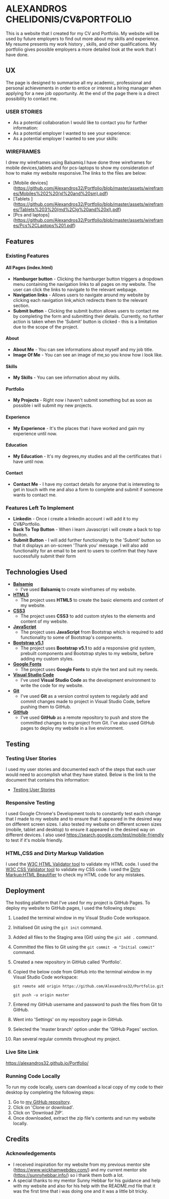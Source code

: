 # ALEXANDROS CHELIDONIS/CV&PORTFOLIO

This is a website that I created for my CV and Portfolio. My website will be used by future employers to find out more about my skills and experience. My resume presents my work history , skills, and other qualifications. My portfolio gives possible employers a more detailed look at the work that I have done.

## UX

The page is designed to summarise all my academic, professional and personal achievements in order to entice or interest a hiring manager when applying for a new job opportunity. At the end of the page there is a direct possibility to contact me.

### USER STORIES

- As a potential collaboration I would like to contact you for further information:
- As a potential employer I wanted to see your experience:
- As a potential employer I wanted to see your skills:

### WIREFRAMES

I drew my wireframes using Balsamiq.I have done three wireframes for mobile devices,tablets and for pcs-laptops to show my consideration of how to make my website responsive.The links to the files are below:

- [Mobile devices] (https://github.com/Alexandros32/Portfolio/blob/master/assets/wireframes/Mobiles%202%20(xl%20and%20sm).pdf)
- [Tablets ] (https://github.com/Alexandros32/Portfolio/blob/master/assets/wireframes/Tablets%203%20(md%2Clg%20and%20xl).pdf)
- [Pcs and laptops] (https://github.com/Alexandros32/Portfolio/blob/master/assets/wireframes/Pcs%2CLaptops%201.pdf)

## Features

### Existing Features

#### All Pages (index.html)

- **Hamburger button** - Clicking the hamburger button triggers a dropdown menu containing the navigation links to all pages on my website. The user can click the links to navigate to the relevant webpage.
- **Navigation links** - Allows users to navigate around my website by clicking each navigation link,which redirects them to the relevant section.
- **Submit button** - Clicking the submit button allows users to contact me by completing the form and submitting their details. Currently, no further action is taken when the 'Submit' button is clicked - this is a limitation due to the scope of the project.

#### About

- **About Me** - You can see informations about myself and my job title.
- **Image Of Me** - You can see an image of me,so you know how i look like. 

#### Skills

- **My Skills** - You can see information about my skills.

#### Portfolio

- **My Projects** - Right now i haven't submit something but as soon as possible i will submit my new projects.

#### Experience

- **My Experience** - It's the places that i have worked and gain my experience until now.

#### Education

- **My Education** - It's my degrees,my studies and all the certificates that i have until now.

#### Contact

- **Contact Me** - I have my contact details for anyone that is interesting to get in touch with me and also a form to complete and submit if someone wants to contact me.

### Features Left To Implement

- **Linkedin** - Once i create a linkedin account i will add it to my CV&Portfolio.
- **Back To Top Button** - When i learn Javascript i will create a back to top button.
- **Submit Button** - I will add further functionality to the 'Submit' button so that it displays an on-screen 'Thank you' message. I will also add functionality for an email to be sent to users to confirm that they have successfully submit their form


## Technologies Used

- [**Balsamiq**](https://balsamiq.com/)
    - I've used **Balsamiq** to create wireframes of my website.
- [**HTML5**](https://developer.mozilla.org/en-US/docs/Web/Guide/HTML/HTML5)
    - The project uses **HTML5** to create the basic elements and content of my website.
- [**CSS3**](https://developer.mozilla.org/en-US/docs/Web/CSS)
    - The project uses **CSS3** to add custom styles to the elements and content of my website.
- [**JavaScript**](https://www.javascript.com/)
    - The project uses **JavaScript** from Bootstrap which is required to add functionality to some of Bootstrap's components.
- [**Bootstrap v5.1**](https://getbootstrap.com/)
    - The project uses **Bootstrap v5.1** to add a responsive grid system, prebuilt components and Bootstrap styles to my website, before adding my custom styles.
- [**Google Fonts**](https://fonts.google.com/)
    - The project uses **Google Fonts** to style the text and suit my needs.
- [**Visual Studio Code**](https://code.visualstudio.com/)
    - I've used **Visual Studio Code** as the development environment to write the code for my website.
- [**Git**](https://git-scm.com/)
    - I've used **Git** as a version control system to regularly add and commit changes made to project in Visual Studio Code, before pushing them to GitHub.
- [**GitHub**](https://github.com/)
    - I've used **GitHub** as a remote repository to push and store the committed changes to my project from Git. I've also used GitHub pages to deploy my website in a live environment.

## Testing

### Testing User Stories

I used my user stories and documented each of the steps that each user would need to accomplish what they have stated. Below is the link to the document that contains this information:

- [Testing User Stories](https://github.com/Alexandros32/Portfolio/blob/master/assets/testing-documents/Testing%20User%20Stories-converted.pdf)

### Responsive Testing

I used Google Chrome's Development tools to constantly test each change that I made to my website and to ensure that it appeared in the desired way on different screen sizes. I also tested my website on different screen sizes (mobile, tablet and desktop) to ensure it appeared in the desired way on different devices.
I also used https://search.google.com/test/mobile-friendly to test if it's mobile friendly.

### HTML,CSS and Dirty Markup Validation

I used the [W3C HTML Validator tool](https://validator.w3.org/#validate_by_input) to validate my HTML code.
I used the [W3C CSS Validator tool](https://jigsaw.w3.org/css-validator/#validate_by_input) to validate my CSS code.
I used the [Dirty Markup:HTML Beautifier](https://www.10bestdesign.com/dirtymarkup/) to check my HTML code for any mistakes.

## Deployment

The hosting platform that I've used for my project is GitHub Pages. To deploy my website to GitHub pages, I used the following steps:

1. Loaded the terminal window in my Visual Studio Code workspace.
2. Initialised Git using the `git init` command.
3. Added all files to the Staging area (Git) using the `git add .` command.
4. Committed the files to Git using the `git commit -m "Initial commit"` command.
5. Created a new repository in GitHub called 'Portfolio'.
6. Copied the below code from GitHub into the terminal window in my Visual Studio Code workspace:

    ```git remote add origin https://github.com/Alexandros32/Portfolio.git```

    ```git push -u origin master```

7. Entered my GitHub username and password to push the files from Git to GitHub.
8. Went into 'Settings' on my repository page in GitHub.
9. Selected the 'master branch' option under the 'GitHub Pages' section.
10. Ran several regular commits throughout my project.

### Live Site Link

https://alexandros32.github.io/Portfolio/

### Running Code Locally

To run my code locally, users can download a local copy of my code to their desktop by completing the following steps:

1. Go to [my GitHub repository](https://github.com/Alexandros32/Portfolio.git).
2. Click on 'Clone or download'.
3. Click on 'Download ZIP'.
4. Once downloaded, extract the zip file's contents and run my website locally.

## Credits

### Acknowledgements

- I received inspiration for my website from my previous mentor site (https://www.wickhamwebdev.com/) and my current mentor site (https://sunnyhebbar.info/) so i thank them  both a lot.
- A special thanks to my mentor Sunny Hebbar for his guidance and help with my website and also for his help with the README.md file that it was the first time that i was doing one and it was a little bit tricky.